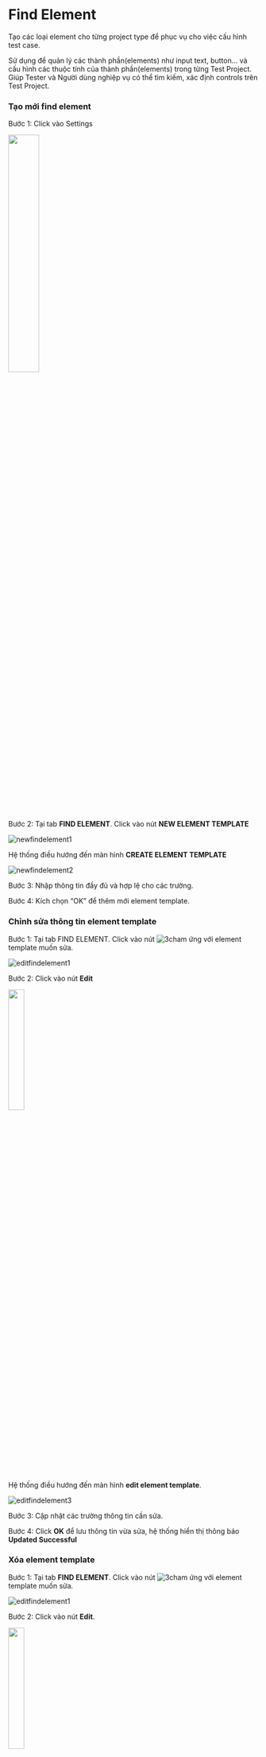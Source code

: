 # Find Element
Tạo các loại element cho từng project type để phục vụ cho việc cấu hình test case.

Sử dụng để quản lý các thành phần(elements) như input text, button... và cấu hình các thuộc tính của thành phần(elements) trong từng Test Project. Giúp Tester và Người dùng nghiệp vụ có thể tìm kiếm, xác định controls trên Test Project.
### Tạo mới find element
Bước 1:	Click vào Settings

<img src="https://user-images.githubusercontent.com/105435351/198542962-561f6562-2d76-4583-9b93-376b476493b8.png" width="35%" />

Bước 2:	Tại tab **FIND ELEMENT**. Click vào nút **NEW ELEMENT TEMPLATE**

![newfindelement1](https://user-images.githubusercontent.com/105435351/198818143-9043ffc0-f0d1-41d7-8b05-5c49683d7753.png)

Hệ thống điều hướng đến màn hình **CREATE ELEMENT TEMPLATE**

![newfindelement2](https://user-images.githubusercontent.com/105435351/200036903-9115c2d2-4ff9-4089-9295-3c1a8e19e44d.png)

Bước 3:	Nhập thông tin đầy đủ và hợp lệ cho các trường.

Bước 4:	Kích chọn “OK” để thêm mới element template.

### Chỉnh sửa thông tin element template
Bước 1:	Tại tab FIND ELEMENT. Click vào nút ![3cham](https://user-images.githubusercontent.com/105435351/197490871-756491bf-bdbc-460f-9a51-9b27ed4240c7.png)  ứng với element template muốn sửa.

![editfindelement1](https://user-images.githubusercontent.com/105435351/198818138-ecf43644-48c2-4f7e-87f8-7df27f743fd1.png)

Bước 2:	Click vào nút **Edit**

<img src="https://user-images.githubusercontent.com/105435351/198818308-78c560b1-2295-449b-830d-609b533ee6cb.png" width="25%" />

Hệ thống điều hướng đến màn hình **edit element template**.

![editfindelement3](https://user-images.githubusercontent.com/105435351/200036981-e5f846a2-8947-48c2-a310-7330ea72a86c.png)

Bước 3:	Cập nhật các trường thông tin cần sửa.

Bước 4:	Click **OK** để lưu thông tin vừa sửa, hệ thống hiển thị thông báo **Updated Successful**

###	Xóa element template

Bước 1:	Tại tab **FIND ELEMENT**. Click vào nút ![3cham](https://user-images.githubusercontent.com/105435351/197490871-756491bf-bdbc-460f-9a51-9b27ed4240c7.png)  ứng với element template muốn sửa.

![editfindelement1](https://user-images.githubusercontent.com/105435351/198818138-ecf43644-48c2-4f7e-87f8-7df27f743fd1.png)

Bước 2:	Click vào nút **Edit**.

<img src="https://user-images.githubusercontent.com/105435351/198818321-35530f47-0123-46d7-a0a7-1bb17e3542ce.png" width="25%" />

Hiển thị popup edit element template.

<img src="https://user-images.githubusercontent.com/105435351/198818148-ed22cebf-5cc0-43ee-8b18-2e773efb6def.png" width="45%" />

Bước 3:	Click nút **Delete**, xóa template thành công. Hệ thống hiển thị thông báo **Delete Successful** 
